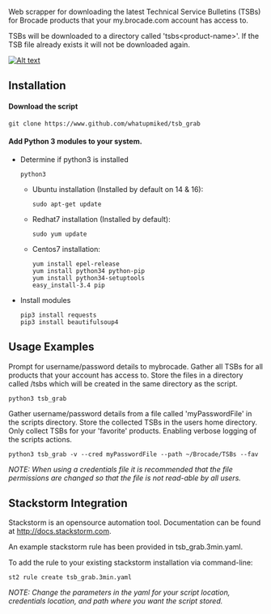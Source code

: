 Web scrapper for downloading the latest Technical Service Bulletins (TSBs) for Brocade products that your my.brocade.com account has access to.  

TSBs will be downloaded to a directory called 'tsbs\<product-name\>'. If the TSB file already exists it will not be downloaded again. 

[![Alt text](https://img.youtube.com/vi/DJkTkVqwiSA/0.jpg)](https://www.youtube.com/watch?v=DJkTkVqwiSA)

## Installation  

#### Download the script  

```  
git clone https://www.github.com/whatupmiked/tsb_grab  
```  
#### Add Python 3 modules to your system.  

  - Determine if python3 is installed  
    ```
    python3  
    ```  

    - Ubuntu installation (Installed by default on 14 & 16):  

      ```  
      sudo apt-get update  
      ```  

    - Redhat7 installation (Installed by default):  

      ```  
      sudo yum update  
      ```  
    - Centos7 installation:  
      
      ```
      yum install epel-release  
      yum install python34 python-pip  
      yum install python34-setuptools  
      easy_install-3.4 pip
      ```

  - Install modules   

    ```
    pip3 install requests  
    pip3 install beautifulsoup4  
    ```

## Usage Examples  

Prompt for username/password details to mybrocade. Gather all TSBs for all products that your account has access to. Store the files in a directory called /tsbs which will be created in the same directory as the script.  
```  
python3 tsb_grab  
```  
Gather username/password details from a file called 'myPasswordFile' in the scripts directory. Store the collected TSBs in the users home directory. Only collect TSBs for your 'favorite' products. Enabling verbose logging of the scripts actions.   
```  
python3 tsb_grab -v --cred myPasswordFile --path ~/Brocade/TSBs --fav  
```
*NOTE: When using a credentials file it is recommended that the file permissions are changed so that the file is not read-able by all users.* 

## Stackstorm Integration  

Stackstorm is an opensource automation tool. Documentation can be found at http://docs.stackstorm.com.  

An example stackstorm rule has been provided in tsb_grab.3min.yaml.

To add the rule to your existing stackstorm installation via command-line:  
```
st2 rule create tsb_grab.3min.yaml  
```
*NOTE: Change the parameters in the yaml for your script location, credentials location, and path where you want the script stored.*   
